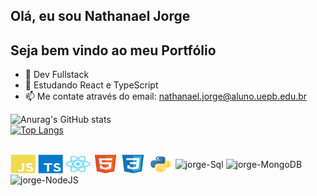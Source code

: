 ## Olá, eu sou Nathanael Jorge
## Seja bem vindo ao meu Portfólio

- 🔭 Dev Fullstack
- 🌱 Estudando React e TypeScript
- 📫 Me contate através do email: nathanael.jorge@aluno.uepb.edu.br
  
 ![Anurag's GitHub stats](https://github-readme-stats.vercel.app/api?username=desv-jorge&show_icons=true&theme=radical) <br/>
 [![Top Langs](https://github-readme-stats.vercel.app/api/top-langs/?username=desv-jorge&layout=donut)](https://github.com/desv-jorge/github-readme-stats)
 
<div style="display: inline_block"><br>
  <img align="center" alt="jorge-Js" height="30" width="40" src="https://raw.githubusercontent.com/devicons/devicon/master/icons/javascript/javascript-plain.svg">
  <img align="center" alt="jorge-Ts" height="30" width="40" src="https://raw.githubusercontent.com/devicons/devicon/master/icons/typescript/typescript-plain.svg">
  <img align="center" alt="jorge-React" height="30" width="40" src="https://raw.githubusercontent.com/devicons/devicon/master/icons/react/react-original.svg">
  <img align="center" alt="jorge-HTML" height="30" width="40" src="https://raw.githubusercontent.com/devicons/devicon/master/icons/html5/html5-original.svg">
  <img align="center" alt="jorge-CSS" height="30" width="40" src="https://raw.githubusercontent.com/devicons/devicon/master/icons/css3/css3-original.svg">
  <img align="center" alt="jorge-Python" height="30" width="40" src="https://raw.githubusercontent.com/devicons/devicon/master/icons/python/python-original.svg">
  <img align="center" alt="jorge-Sql" height="30" width="40" src="https://cdn.jsdelivr.net/gh/devicons/devicon@latest/icons/azuresqldatabase/azuresqldatabase-original.svg">
  <img align="center" alt="jorge-MongoDB" height="30" width="40" src="https://cdn.jsdelivr.net/gh/devicons/devicon@latest/icons/mongodb/mongodb-original-wordmark.svg">
  <img align="center" alt="jorge-NodeJS" height="30" width="40" src="https://cdn.jsdelivr.net/gh/devicons/devicon@latest/icons/nodejs/nodejs-original-wordmark.svg">
</div>
